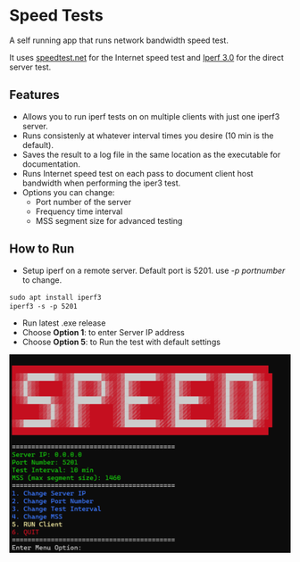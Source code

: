 # Speed Tests

A self running app that runs network bandwidth speed test.
 
It uses [speedtest.net](https://www.speedtest.net/) for the Internet speed test and [Iperf 3.0](https://iperf.fr/iperf-download.php) for the direct server test.

## Features
- Allows you to run iperf tests on on multiple clients with just one iperf3 server.
- Runs consistenly at whatever interval times you desire (10 min is the default).
- Saves the result to a log file in the same location as the executable for documentation.
- Runs Internet speed test on each pass to document client host bandwidth when performing the iper3 test.
- Options you can change: 
    - Port number of the server
    - Frequency time interval
    - MSS segment size for advanced testing

## How to Run
- Setup iperf on a remote server. Default port is 5201. use *-p portnumber* to change.
```
sudo apt install iperf3
iperf3 -s -p 5201
```

- Run latest .exe release
- Choose **Option 1**: to enter Server IP address
- Choose **Option 5**: to Run the test with default settings

![Menu](readme.png)